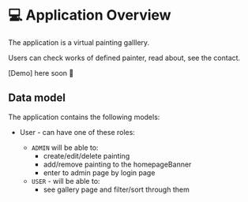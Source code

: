 # 💻 Application Overview

The application is a virtual painting galllery. 

Users can check works of defined painter, read about, see the contact.


[Demo] here soon 🚀

## Data model

The application contains the following models:

- User - can have one of these roles:

  - `ADMIN` will be able to:
    - create/edit/delete painting
    - add/remove painting to the homepageBanner
    - enter to admin page by login page
  - `USER` - will be able to:
    - see gallery page and filter/sort through them

